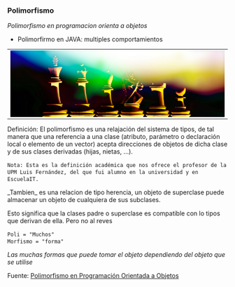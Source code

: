 ### Polimorfismo

_Polimorfismo en programacion orienta a objetos_

- Polimorfirmo en JAVA: multiples comportamientos

<table align="center" >
  <tr>
    <td align="center" style="padding=0;width=50%;">
      <img align="center" style="padding=0;" src="../images/polimorfismo1.jpg" />
    </td>
  </tr>
</table>

<p>Definición: El polimorfismo es una relajación del sistema de tipos, de tal manera que una referencia a una clase (atributo, parámetro o declaración local o elemento de un vector) acepta direcciones de objetos de dicha clase y de sus clases derivadas (hijas, nietas, …).</p>

```
Nota: Esta es la definición académica que nos ofrece el profesor de la UPM Luis Fernández, del que fui alumno en la universidad y en EscuelaIT.
```

<p>_Tambien_ es una relacion de tipo herencia, un objeto de superclase puede almacenar un objeto de cualquiera de sus subclases. </p>

<p> Esto significa que la clases padre o superclase es compatible con lo tipos que derivan de ella. Pero no al reves</p>

```
Poli = "Muchos"
Morfismo = "forma"
```
_Las muchas formas que puede tomar el objeto dependiendo del objeto que se utilise_




Fuente: [Polimorfismo en Programación Orientada a Objetos](https://desarrolloweb.com/articulos/polimorfismo-programacion-orientada-objetos-concepto.html#:~:text=Veremos%20que%20el%20polimorfismo%20y,%2C%20moto%2C%20autob%C3%BAs%2C%20etc.)